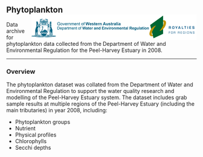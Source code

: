 ## Phytoplankton <img src="https://github.com/AquaticEcoDynamics/Peel_ARC/blob/master/Images/Logos/dwer.png" align="right">

Data archive for phytoplankton data collected from the Department of Water and Environmental Regulation for the Peel-Harvey Estuary in 2008.

---

### Overview

The phytoplankton dataset was collated from the Department of Water and Environmental Regulation to support the water quality research and modelling of 
the Peel-Harvey Estuary system. The dataset includes grab sample results at multiple regions of the Peel-Harvey Estuary (including the main tributaries) in year 2008, including:

- Phytoplankton groups
- Nutrient 
- Physical profiles
- Chlorophylls
- Secchi depths

